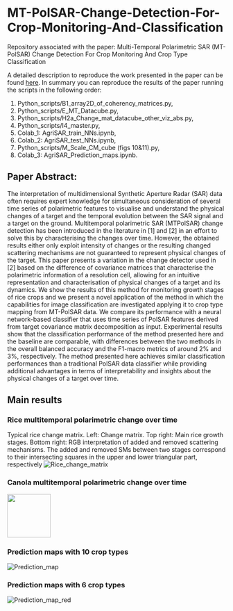 # MT-PolSAR-Change-Detection-For-Crop-Monitoring-And-Classification
Repository associated with the paper: Multi-Temporal Polarimetric SAR (MT-PolSAR) Change Detection For Crop Monitoring And Crop Type Classification

A detailed description to reproduce the work presented in the paper can be found [here](https://github.com/crisjosil/MT-PolSAR-Change-Detection-For-Crop-Monitoring-And-Classification/blob/master/Python_scripts/Steps_to_reproduce_short.txt). In summary you can reproduce the results of the paper running the scripts in the following order:

1. Python_scripts/B1_array2D_of_coherency_matrices.py, 
2. Python_scripts/E_MT_Datacube.py,
3. Python_scripts/H2a_Change_mat_datacube_other_viz_abs.py,
4. Python_scripts/I4_master.py, 
5. Colab_1: AgriSAR_train_NNs.ipynb,
6. Colab_2: AgriSAR_test_NNs.ipynb,
7. Python_scripts/M_Scale_CM_cube (figs 10&11).py,
8. Colab_3: AgriSAR_Prediction_maps.ipynb. 

## Paper Abstract:
The interpretation of multidimensional Synthetic
Aperture Radar (SAR) data often requires expert knowledge for
simultaneous consideration of several time series of polarimetric
features to visualise and understand the physical changes of a
target and the temporal evolution between the SAR signal and
a target on the ground. Multitemporal polarimetric SAR (MTPolSAR) change detection has been introduced in the literature
in [1] and [2] in an effort to solve this by characterising the
changes over time. However, the obtained results either only
exploit intensity of changes or the resulting changed scattering
mechanisms are not guaranteed to represent physical changes of
the target.
This paper presents a variation in the change detector used
in [2] based on the difference of covariance matrices that
characterise the polarimetric information of a resolution cell,
allowing for an intuitive representation and characterisation of
physical changes of a target and its dynamics. We show the
results of this method for monitoring growth stages of rice crops
and we present a novel application of the method in which the
capabilities for image classification are investigated applying it
to crop type mapping from MT-PolSAR data. We compare its
performance with a neural network-based classifier that uses time
series of PolSAR features derived from target covariance matrix
decomposition as input.
Experimental results show that the classification performance
of the method presented here and the baseline are comparable,
with differences between the two methods in the overall balanced
accuracy and the F1-macro metrics of around 2% and 3%,
respectively. The method presented here achieves similar classification performances than a traditional PolSAR data classifier
while providing additional advantages in terms of interpretability
and insights about the physical changes of a target over time.

## Main results
### Rice multitemporal polarimetric change over time
Typical rice change matrix. Left: Change matrix. Top right: Main rice growth stages. Bottom right: RGB
interpretation of added and removed scattering mechanisms. The added and removed SMs between two stages correspond to
their intersecting squares in the upper and lower triangular part, respectively
![Rice_change_matrix](https://user-images.githubusercontent.com/38487043/110109378-42e03d80-7da5-11eb-9217-29c0488133c5.png)

### Canola multitemporal polarimetric change over time
<img src="https://https://user-images.githubusercontent.com/38487043/110109518-7b801700-7da5-11eb-9bdf-b637ce7ff9e2.png" width="100" height="100">

### Prediction maps with 10 crop types
![Prediction_map](https://user-images.githubusercontent.com/38487043/110109596-95b9f500-7da5-11eb-9658-cd657c47f641.PNG)

### Prediction maps with 6 crop types
![Prediction_map_red](https://user-images.githubusercontent.com/38487043/110109618-9eaac680-7da5-11eb-87e2-adec39ad18c1.PNG)
 


